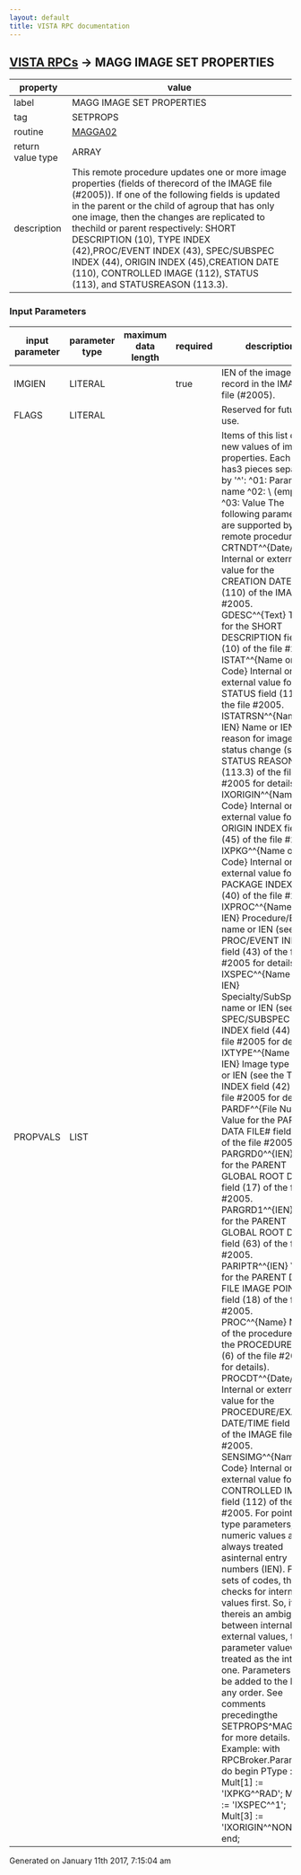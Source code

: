 ```yaml
---
layout: default
title: VISTA RPC documentation
---
```




## [VISTA RPCs](TableOfContent.md) &#8594; MAGG IMAGE SET PROPERTIES 

 property | value 
--- | --- 
 label | MAGG IMAGE SET PROPERTIES
 tag | SETPROPS
 routine | [MAGGA02](http://code.osehra.org/dox/Routine_MAGGA02_source.html)
 return value type | ARRAY
 description | This remote procedure updates one or more image properties (fields of therecord of the IMAGE file (#2005)). If one of the following fields is updated in the parent or the child of agroup that has only one image, then the changes are replicated to thechild or parent respectively: SHORT DESCRIPTION (10), TYPE INDEX (42),PROC/EVENT INDEX (43), SPEC/SUBSPEC INDEX (44), ORIGIN INDEX (45),CREATION DATE (110), CONTROLLED IMAGE (112), STATUS (113), and STATUSREASON (113.3).

### Input Parameters

| input parameter | parameter type | maximum data length | required | description | 
| --- | --- | --- | --- | --- | 
| IMGIEN | LITERAL |  | true | IEN of the image record in the IMAGE file (#2005). | 
| FLAGS | LITERAL |  |  | Reserved for future use. | 
| PROPVALS | LIST |  |  | Items of this list define new values of image properties. Each item has3 pieces separated by '^':   ^01: Parameter name  ^02: \\ (empty)  ^03: Value The following parameters are supported by this remote procedure:   CRTNDT^^{Date/time}    Internal or external value for the CREATION DATE field (110)    of the IMAGE file #2005.   GDESC^^{Text}    Text for the SHORT DESCRIPTION field (10) of the file #2005.   ISTAT^^{Name or Code}    Internal or external value for the STATUS field (113)    of the file #2005.   ISTATRSN^^{Name or IEN}    Name or IEN of a reason for image status change    (see the STATUS REASON field (113.3) of the file #2005    for details).   IXORIGIN^^{Name or Code}    Internal or external value for the ORIGIN INDEX field (45)    of the file #2005.   IXPKG^^{Name or Code}    Internal or external value for the PACKAGE INDEX field (40)    of the file #2005.   IXPROC^^{Name or IEN}    Procedure/Event name or IEN (see the PROC/EVENT INDEX    field (43) of the file #2005 for details).   IXSPEC^^{Name or IEN}    Specialty/SubSpecialty name or IEN (see the SPEC/SUBSPEC    INDEX field (44) of the file #2005 for details).   IXTYPE^^{Name or IEN}    Image type name or IEN (see the TYPE INDEX field (42) of    the file #2005 for details).   PARDF^^{File Number}    Value for the PARENT DATA FILE# field (16) of    the file #2005.   PARGRD0^^{IEN}    Value for the PARENT GLOBAL ROOT D0 field (17) of    the file #2005.   PARGRD1^^{IEN}    Value for the PARENT GLOBAL ROOT D1 field (63) of    the file #2005.   PARIPTR^^{IEN}    Value for the PARENT DATA FILE IMAGE POINTER field (18)    of the file #2005.   PROC^^{Name}    Name of the procedure (see the PROCEDURE field (6)     of the file #2005 for details).   PROCDT^^{Date/time}    Internal or external value for the PROCEDURE/EXAM     DATE/TIME field (15) of the IMAGE file #2005.   SENSIMG^^{Name or Code}    Internal or external value for the CONTROLLED IMAGE field     (112) of the file #2005. For pointer type parameters, pure numeric values are always treated asinternal entry numbers (IEN). For sets of codes, the API checks for internal values first. So, if thereis an ambiguity between internal and external values, the parameter valuewill be treated as the internal one. Parameters can be added to the list in any order. See comments precedingthe SETPROPS^MAGGA02 for more details. Example:   with RPCBroker.Param[2] do    begin      PType := list;      Mult[1] := 'IXPKG^^RAD';      Mult[2] := 'IXSPEC^^1';      Mult[3] := 'IXORIGIN^^NON-VA';    end; | 




 Generated on January 11th 2017, 7:15:04 am
